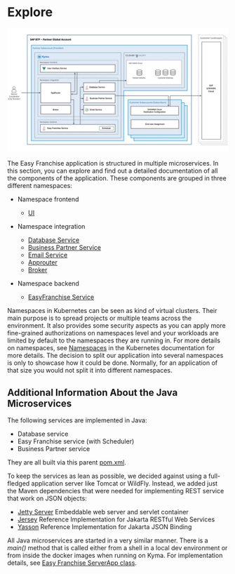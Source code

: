# Explore

![](../images/kyma-diagrams-focus-components/Slide9.jpeg)

The Easy Franchise application is structured in multiple microservices. In this section, you can explore and find out a detailed documentation of all the components of the application. These components are grouped in three different namespaces:

* Namespace frontend
  * [UI](ui/README.md)

* Namespace integration
  * [Database Service](db-service/README.md)
  * [Business Partner Service](bp-service/README.md)
  * [Email Service](email-service/README.md)
  * [Approuter](approuter/README.md)
  * [Broker](broker/README.md)

* Namespace backend
  * [EasyFranchise Service](ef-service/README.md)

Namespaces in Kubernetes can be seen as kind of virtual clusters. Their main purpose is to spread projects or multiple teams across the environment. It also provides some security aspects as you can apply more fine-grained authorizations on namespaces level and your workloads are limited by default to the namespaces they are running in. For more details on namespaces, see [Namespaces](https://kubernetes.io/docs/concepts/overview/working-with-objects/namespaces/) in the Kubernetes documentation for more details. The decision to split our application into several namespaces is only to showcase how it could be done. Normally, for an application of that size you would not split it into different namespaces.

## Additional Information About the Java Microservices

The following services are implemented in Java:

* Database service
* Easy Franchise service (with Scheduler)
* Business Partner service

They are all built via this parent [pom.xml](../../code/backend/pom.xml).

To keep the services as lean as possible, we decided against using a full-fledged application server like Tomcat or WildFly. Instead, we added just the Maven dependencies that were needed for implementing REST service that work on JSON objects:

* [Jetty Server](https://www.eclipse.org/jetty/) Embeddable web server and servlet container
* [Jersey](https://eclipse-ee4j.github.io/jersey/) Reference Implementation for Jakarta RESTful Web Services
* [Yasson](https://projects.eclipse.org/projects/ee4j.yasson) Reference Implementation for Jakarta JSON Binding

All Java microservices are started in a very similar manner. There is a *main()* method that is called either from a shell in a local dev environment or from inside the docker images when running on Kyma. For implementation details, see [Easy Franchise ServerApp class](../../code/backend/shared-code/src/main/java/dev/kyma/samples/easyfranchise/ServerApp.java).
